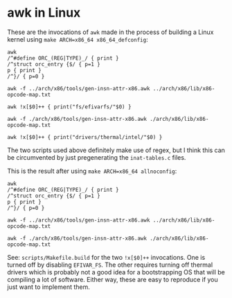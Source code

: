 # awk in Linux

These are the invocations of `awk` made in the process of building a Linux
kernel using `make ARCH=x86_64 x86_64_defconfig`:

```
awk 
/^#define ORC_(REG|TYPE)_/ { print }
/^struct orc_entry {$/ { p=1 }
p { print }
/^}/ { p=0 }

awk -f ../arch/x86/tools/gen-insn-attr-x86.awk ../arch/x86/lib/x86-opcode-map.txt 

awk !x[$0]++ { print("fs/efivarfs/"$0) } 

awk -f ./arch/x86/tools/gen-insn-attr-x86.awk ./arch/x86/lib/x86-opcode-map.txt 

awk !x[$0]++ { print("drivers/thermal/intel/"$0) } 
```

The two scripts used above definitely make use of regex, but I think this can be
circumvented by just pregenerating the `inat-tables.c` files.

This is the result after using `make ARCH=x86_64 allnoconfig`:

```
awk 
/^#define ORC_(REG|TYPE)_/ { print }
/^struct orc_entry {$/ { p=1 }
p { print }
/^}/ { p=0 }

awk -f ../arch/x86/tools/gen-insn-attr-x86.awk ../arch/x86/lib/x86-opcode-map.txt 

awk -f ./arch/x86/tools/gen-insn-attr-x86.awk ./arch/x86/lib/x86-opcode-map.txt
```

See: `scripts/Makefile.build` for the two `!x[$0]++` invocations. One is turned
off by disabling `EFIVAR_FS`. The other requires turning off thermal drivers
which is probably not a good idea for a bootstrapping OS that will be compiling
a lot of software. Either way, these are easy to reproduce if you just want to
implement them.
